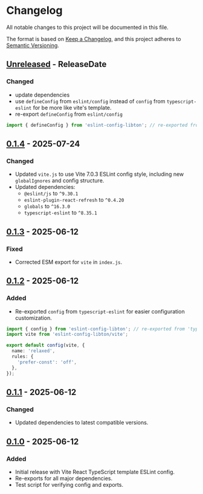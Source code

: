 # Changelog

All notable changes to this project will be documented in this file.

The format is based on [Keep a Changelog](https://keepachangelog.com/en/1.1.0/),
and this project adheres to [Semantic Versioning](https://semver.org/spec/v2.0.0.html).

<!-- next-header -->

## [Unreleased] - ReleaseDate

### Changed

- update dependencies
- use `defineConfig` from `eslint/config` instead of `config` from `typescript-eslint` for be more like vite's template.
- re-export `defineConfig` from `eslint/config`

```ts
import { defineConfig } from 'eslint-config-libton'; // re-exported from 'eslint/config'
```

## [0.1.4] - 2025-07-24

### Changed

- Updated `vite.js` to use Vite 7.0.3 ESLint config style, including new `globalIgnores` and config structure.
- Updated dependencies:
  - `@eslint/js` to `^9.30.1`
  - `eslint-plugin-react-refresh` to `^0.4.20`
  - `globals` to `^16.3.0`
  - `typescript-eslint` to `^8.35.1`

## [0.1.3] - 2025-06-12

### Fixed

- Corrected ESM export for `vite` in `index.js`.

## [0.1.2] - 2025-06-12

### Added

- Re-exported `config` from `typescript-eslint` for easier configuration customization.

```ts
import { config } from 'eslint-config-libton'; // re-exported from 'typescript-eslint'
import vite from 'eslint-config-libton/vite';

export default config(vite, {
  name: 'relaxed',
  rules: {
    'prefer-const': 'off',
  },
});
```

## [0.1.1] - 2025-06-12

### Changed

- Updated dependencies to latest compatible versions.

## [0.1.0] - 2025-06-12

### Added

- Initial release with Vite React TypeScript template ESLint config.
- Re-exports for all major dependencies.
- Test script for verifying config and exports.

<!-- next-url -->

[Unreleased]: https://github.com/libton-project/eslint-config-libton/compare/v0.1.4...HEAD
[0.1.4]: https://github.com/libton-project/eslint-config-libton/compare/v0.1.3...v0.1.4
[0.1.3]: https://github.com/libton-project/eslint-config-libton/compare/v0.1.2...v0.1.3
[0.1.2]: https://github.com/libton-project/eslint-config-libton/compare/v0.1.1...v0.1.2
[0.1.1]: https://github.com/libton-project/eslint-config-libton/compare/v0.1.0...v0.1.1
[0.1.0]: https://github.com/libton-project/eslint-config-libton/releases/tag/v0.1.0
